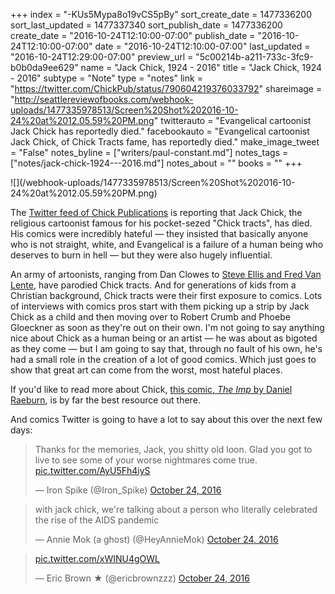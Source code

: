 +++
index = "-KUs5Mypa8o19vCS5pBy"
sort_create_date = 1477336200
sort_last_updated = 1477337340
sort_publish_date = 1477336200
create_date = "2016-10-24T12:10:00-07:00"
publish_date = "2016-10-24T12:10:00-07:00"
date = "2016-10-24T12:10:00-07:00"
last_updated = "2016-10-24T12:29:00-07:00"
preview_url = "5c00214b-a211-733c-3fc9-b0b0da9ee629"
name = "Jack Chick, 1924 - 2016"
title = "Jack Chick, 1924 - 2016"
subtype = "Note"
type = "notes"
link = "https://twitter.com/ChickPub/status/790604219376033792"
shareimage = "http://seattlereviewofbooks.com/webhook-uploads/1477335978513/Screen%20Shot%202016-10-24%20at%2012.05.59%20PM.png"
twitterauto = "Evangelical cartoonist Jack Chick has reportedly died."
facebookauto = "Evangelical cartoonist Jack Chick, of Chick Tracts fame, has reportedly died."
make_image_tweet = "False"
notes_byline = ["writers/paul-constant.md"]
notes_tags = ["notes/jack-chick-1924---2016.md"]
notes_about = ""
books = ""
+++
<p class="image-left">![](/webhook-uploads/1477335978513/Screen%20Shot%202016-10-24%20at%2012.05.59%20PM.png)</p>

The [Twitter feed of Chick Publications](https://twitter.com/ChickPub/status/790604219376033792) is reporting that Jack Chick, the religious cartoonist famous for his pocket-sezed "Chick tracts", has died. His comics were incredibly hateful — they insisted that basically anyone who is not straight, white, and Evangelical is a failure of a human being who deserves to burn in hell — but they were also hugely influential. 

An army of artoonists, ranging from Dan Clowes to [Steve Ellis and Fred Van Lente](http://www.fredvanlente.com/cthulhutract/), have parodied Chick tracts. And for generations of kids from a Christian background, Chick tracts were their first exposure to comics. Lots of interviews with comics pros start with them picking up a strip by Jack Chick as a child and then moving over to Robert Crumb and Phoebe Gloeckner as soon as they're out on their own. I'm not going to say anything nice about Chick as a human being or an artist — he was about as bigoted as they come — but I am going to say that, through no fault of his own, he's had a small role in the creation of a lot of good comics. Which just goes to show that great art can come from the worst, most hateful places.

If you'd like to read more about Chick, [this comic, *The Imp* by Daniel Raeburn](http://danielraeburn.com/The_Imp,_by_Daniel_Raeburn_files/Imp_JTC.pdf), is by far the best resource out there.

And comics Twitter is going to have a lot to say about this over the next few days:

<blockquote class="twitter-tweet" data-conversation="none" data-lang="en"><p lang="en" dir="ltr">Thanks for the memories, Jack, you shitty old loon. Glad you got to live to see some of your worse nightmares come true. <a href="https://t.co/AyU5Fh4iyS">pic.twitter.com/AyU5Fh4iyS</a></p>&mdash; Iron Spike (@Iron_Spike) <a href="https://twitter.com/Iron_Spike/status/790633063965274112">October 24, 2016</a></blockquote>

<blockquote class="twitter-tweet" data-lang="en"><p lang="en" dir="ltr">with jack chick, we&#39;re talking about a person who literally celebrated the rise of the AIDS pandemic</p>&mdash; Annie Mok (a ghost) (@HeyAnnieMok) <a href="https://twitter.com/HeyAnnieMok/status/790632610519216128">October 24, 2016</a></blockquote>

<blockquote class="twitter-tweet" data-conversation="none" data-lang="en"><p lang="und" dir="ltr"><a href="https://t.co/xWINU4gOWL">pic.twitter.com/xWINU4gOWL</a></p>&mdash; Eric Brown ★ (@ericbrownzzz) <a href="https://twitter.com/ericbrownzzz/status/790633942252658689">October 24, 2016</a></blockquote>
